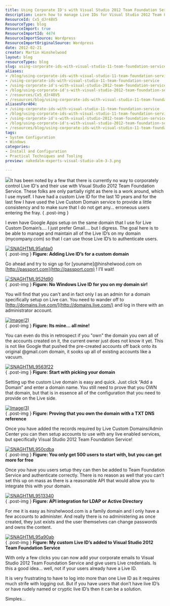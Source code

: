 ```yaml
---
title: Using Corporate ID's with Visual Studio 2012 Team Foundation Service
description: Learn how to manage Live IDs for Visual Studio 2012 Team Foundation Service with custom domains, ensuring secure and efficient user authentication.
ResourceId: Cx5_dJr48V5
ResourceType: blog
ResourceImport: true
ResourceImportId: 4474
ResourceImportSource: Wordpress
ResourceImportOriginalSource: Wordpress
date: 2012-02-21
creator: Martin Hinshelwood
layout: blog
resourceTypes: blog
slug: using-corporate-ids-with-visual-studio-11-team-foundation-service
aliases:
- /blog/using-corporate-ids-with-visual-studio-11-team-foundation-service
- /using-corporate-ids-with-visual-studio-11-team-foundation-service
- /using-corporate-id's-with-visual-studio-2012-team-foundation-service
- /blog/using-corporate-id's-with-visual-studio-2012-team-foundation-service
- /resources/Cx5_dJr48V5
- /resources/blog/using-corporate-ids-with-visual-studio-11-team-foundation-service
aliasesFor404:
- /using-corporate-ids-with-visual-studio-11-team-foundation-service
- /blog/using-corporate-ids-with-visual-studio-11-team-foundation-service
- /using-corporate-id's-with-visual-studio-2012-team-foundation-service
- /blog/using-corporate-id's-with-visual-studio-2012-team-foundation-service
- /resources/blog/using-corporate-ids-with-visual-studio-11-team-foundation-service
tags:
- System Configuration
- Windows
categories:
- Install and Configuration
- Practical Techniques and Tooling
preview: nakedalm-experts-visual-studio-alm-3-3.png

---
```

![](images/image_thumb1.png)It has been noted by a few that there is currently no way to corporately control Live ID's and their use with Visual Studio 2012 Team Foundation Service. These folks are only partially right as there is a work around, which I use myself. I have had a custom Live ID for the last 10 years and for the last few I have used the Live Custom Domain service to provide a little consistency and to make sure that I do not get any… erroneous users entering the fray.
{ .post-img }

I even have Google Apps setup on the same domain that I use for Live Custom Domain’s…. I just prefer Gmail…. but I digress. The goal here is to be able to manage and maintain all of the Live ID’s on my domain (mycompany.com) so that I can use those Live ID’s to authenticate users.

[![SNAGHTML95afda0](images/SNAGHTML95afda0_thumb-9-9.png "SNAGHTML95afda0")](http://blog.hinshelwood.com/files/2012/02/SNAGHTML95afda0.png)  
{ .post-img }
**Figure: Adding Live ID’s for a custom domain**

Go ahead and try to sign up for \[youname\]@hinshelwood.com on [http://passport.com](http://passport.com) ! I’ll wait!

[![SNAGHTML952fd90](images/SNAGHTML952fd90_thumb-6-6.png "SNAGHTML952fd90")](http://blog.hinshelwood.com/files/2012/02/SNAGHTML952fd90.png)  
{ .post-img }
**Figure: No Windows Live ID for you on my domain sir!**

You will find that you can't and in fact only I as an admin for a domain specifically setup on Live can. You need to wander off to  [http://domains.live.com/](http://domains.live.com/) and log in there with an administrator account.

[![Image(2)](images/Image2_thumb-1-1.png "Image(2)")](http://blog.hinshelwood.com/files/2012/02/Image2.png)  
{ .post-img }
**Figure: Its mine... all mine!**

You can even do this in retrospect if you "own" the domain you own all of the accounts created on it, the current owner just does not know it yet. This is not like Google that pushed the pre-created accounts off back onto its original @gmail.com domain, it sooks up all of existing accounts like a vacuum.

[![SNAGHTML9563f22](images/SNAGHTML9563f22_thumb-7-7.png "SNAGHTML9563f22")](http://blog.hinshelwood.com/files/2012/02/SNAGHTML9563f22.png)  
{ .post-img }
**Figure: Start with picking your domain**

Setting up the custom Live domain is easy and quick. Just click “Add a Domain” and enter a domain name. You still need to prove that you OWN that domain, but that is in essence all of the configuration that you need to provide on the Live side.

[![Image(3)](images/Image3_thumb-2-2.png "Image(3)")](http://blog.hinshelwood.com/files/2012/02/Image3.png)  
{ .post-img }
**Figure: Proving that you own the domain with a TXT DNS reference**

Once you have added the records required by Live Custom Domains/Admin Center you can then setup accounts to use with any live enabled services, but specifically Visual Studio 2012 Team Foundation Service!

[![SNAGHTML950cdba](images/SNAGHTML950cdba_thumb-4-4.png "SNAGHTML950cdba")](http://blog.hinshelwood.com/files/2012/02/SNAGHTML950cdba.png)  
{ .post-img }
**Figure: You only get 500 users to start with, but you can get more for free**

Once you have you users setup they can then be added to Team Foundation Service and authenticate correctly. There is no reason as well that you can't set this up on mass as there is a reasonable API that would allow you to integrate this with your domain.

[![SNAGHTML9513340](images/SNAGHTML9513340_thumb-5-5.png "SNAGHTML9513340")](http://blog.hinshelwood.com/files/2012/02/SNAGHTML9513340.png)  
{ .post-img }
**Figure: API integration for LDAP or Active Directory**

For me it is easy as hinshelwood.com is a family domain and I only have a few accounts to administer. And really there is no administering as once created, they just exists and the user themselves can change passwords and owns the content.

[![SNAGHTML95a90ab](images/SNAGHTML95a90ab_thumb-8-8.png "SNAGHTML95a90ab")](http://blog.hinshelwood.com/files/2012/02/SNAGHTML95a90ab.png)  
{ .post-img }
**Figure: My custom Live ID’s added to Visual Studio 2012 Team Foundation Service**

With only a few clicks you can now add your corporate emails to Visual Studio 2012 Team Foundation Service and give users Live credentials. Is this a good idea… well, not if your users already have a Live ID.

It is very frustrating to have to log into more than one Live ID as it requires much strife with logging out. But if you have users that don’t have live ID’s or have rudely named or cryptic live ID’s then it can be a solution.

Simples...
